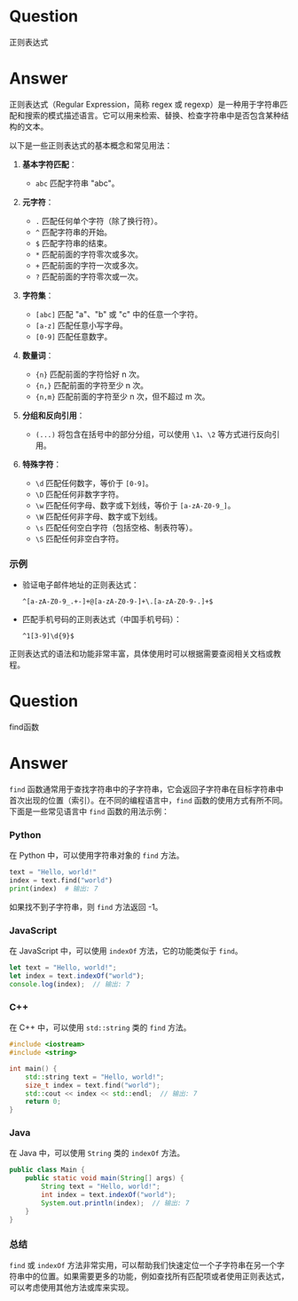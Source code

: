 # Question

正则表达式

# Answer

正则表达式（Regular Expression，简称 regex 或 regexp）是一种用于字符串匹配和搜索的模式描述语言。它可以用来检索、替换、检查字符串中是否包含某种结构的文本。

以下是一些正则表达式的基本概念和常见用法：

1. **基本字符匹配**：
   - `abc` 匹配字符串 "abc"。

2. **元字符**：
   - `.` 匹配任何单个字符（除了换行符）。
   - `^` 匹配字符串的开始。
   - `$` 匹配字符串的结束。
   - `*` 匹配前面的字符零次或多次。
   - `+` 匹配前面的字符一次或多次。
   - `?` 匹配前面的字符零次或一次。

3. **字符集**：
   - `[abc]` 匹配 "a"、"b" 或 "c" 中的任意一个字符。
   - `[a-z]` 匹配任意小写字母。
   - `[0-9]` 匹配任意数字。

4. **数量词**：
   - `{n}` 匹配前面的字符恰好 n 次。
   - `{n,}` 匹配前面的字符至少 n 次。
   - `{n,m}` 匹配前面的字符至少 n 次，但不超过 m 次。

5. **分组和反向引用**：
   - `(...)` 将包含在括号中的部分分组，可以使用 `\1`、`\2` 等方式进行反向引用。
   
6. **特殊字符**：
   - `\d` 匹配任何数字，等价于 `[0-9]`。
   - `\D` 匹配任何非数字字符。
   - `\w` 匹配任何字母、数字或下划线，等价于 `[a-zA-Z0-9_]`。
   - `\W` 匹配任何非字母、数字或下划线。
   - `\s` 匹配任何空白字符（包括空格、制表符等）。
   - `\S` 匹配任何非空白字符。

### 示例
- 验证电子邮件地址的正则表达式：
  
  ```regex
  ^[a-zA-Z0-9_.+-]+@[a-zA-Z0-9-]+\.[a-zA-Z0-9-.]+$
  ```

- 匹配手机号码的正则表达式（中国手机号码）：

  ```regex
  ^1[3-9]\d{9}$
  ```

正则表达式的语法和功能非常丰富，具体使用时可以根据需要查阅相关文档或教程。

# Question

find函数

# Answer

`find` 函数通常用于查找字符串中的子字符串，它会返回子字符串在目标字符串中首次出现的位置（索引）。在不同的编程语言中，`find` 函数的使用方式有所不同。下面是一些常见语言中 `find` 函数的用法示例：

### Python
在 Python 中，可以使用字符串对象的 `find` 方法。

```python
text = "Hello, world!"
index = text.find("world")
print(index)  # 输出: 7
```

如果找不到子字符串，则 `find` 方法返回 -1。

### JavaScript
在 JavaScript 中，可以使用 `indexOf` 方法，它的功能类似于 `find`。

```javascript
let text = "Hello, world!";
let index = text.indexOf("world");
console.log(index);  // 输出: 7
```

### C++
在 C++ 中，可以使用 `std::string` 类的 `find` 方法。

```cpp
#include <iostream>
#include <string>

int main() {
    std::string text = "Hello, world!";
    size_t index = text.find("world");
    std::cout << index << std::endl;  // 输出: 7
    return 0;
}
```

### Java
在 Java 中，可以使用 `String` 类的 `indexOf` 方法。

```java
public class Main {
    public static void main(String[] args) {
        String text = "Hello, world!";
        int index = text.indexOf("world");
        System.out.println(index);  // 输出: 7
    }
}
```

### 总结
`find` 或 `indexOf` 方法非常实用，可以帮助我们快速定位一个子字符串在另一个字符串中的位置。如果需要更多的功能，例如查找所有匹配项或者使用正则表达式，可以考虑使用其他方法或库来实现。